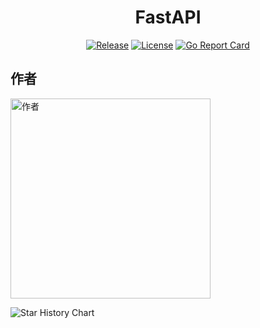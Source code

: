 <div align=center>

# FastAPI

[![Release](https://img.shields.io/github/v/release/iimeta/fastapi-sdk?color=blue)](https://github.com/iimeta/fastapi-sdk/releases)
[![License](https://img.shields.io/static/v1?label=license&message=MIT&color=green)](https://github.com/iimeta/fastapi-sdk/blob/main/LICENSE)
[![Go Report Card](https://goreportcard.com/badge/github.com/iimeta/fastapi-sdk)](https://goreportcard.com/report/github.com/iimeta/fastapi-sdk)

</div>

## 作者
<img src="https://raw.githubusercontent.com/iimeta/iim-client/main/resource/images/Author.png" width="320" alt="作者"/>


![Star History Chart](https://api.star-history.com/svg?repos=iimeta/fastapi-sdk&type=Date)
